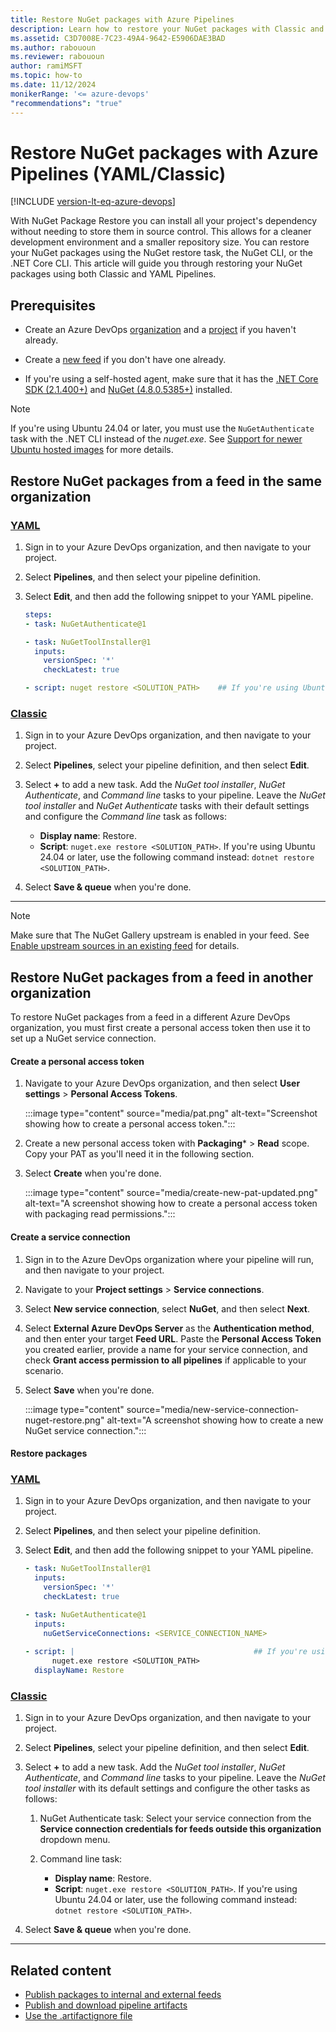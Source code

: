 ```yaml
---
title: Restore NuGet packages with Azure Pipelines
description: Learn how to restore your NuGet packages with Classic and YAML Pipelines.
ms.assetid: C3D7008E-7C23-49A4-9642-E5906DAE3BAD
ms.author: rabououn
ms.reviewer: rabououn
author: ramiMSFT
ms.topic: how-to
ms.date: 11/12/2024
monikerRange: '<= azure-devops'
"recommendations": "true"
---
```


# Restore NuGet packages with Azure Pipelines (YAML/Classic) 

[!INCLUDE [version-lt-eq-azure-devops](../../includes/version-lt-eq-azure-devops.md)]

With NuGet Package Restore you can install all your project's dependency without needing to store them in source control. This allows for a cleaner development environment and a smaller repository size. You can restore your NuGet packages using the NuGet restore task, the NuGet CLI, or the .NET Core CLI. This article will guide you through restoring your NuGet packages using both Classic and YAML Pipelines.

## Prerequisites

- Create an Azure DevOps [organization](../../organizations/accounts/create-organization.md) and a [project](../../organizations/projects/create-project.md#create-a-project) if you haven't already.

- Create a [new feed](../../artifacts/get-started-nuget.md#create-feed) if you don't have one already.

- If you're using a self-hosted agent, make sure that it has the [.NET Core SDK (2.1.400+)](https://dotnet.microsoft.com/en-us/download) and [NuGet (4.8.0.5385+)](https://www.nuget.org/downloads) installed.

> [!NOTE]
> If you're using Ubuntu 24.04 or later, you must use the `NuGetAuthenticate` task with the .NET CLI instead of the *nuget.exe*. See [Support for newer Ubuntu hosted images](/azure/devops/pipelines/tasks/reference/nuget-command-v2#support-for-newer-ubuntu-hosted-images) for more details.

## Restore NuGet packages from a feed in the same organization

### [YAML](#tab/yaml/)

1. Sign in to your Azure DevOps organization, and then navigate to your project.

1. Select **Pipelines**, and then select your pipeline definition.

1. Select **Edit**, and then add the following snippet to your YAML pipeline.

    ```yaml
    steps:
    - task: NuGetAuthenticate@1
    
    - task: NuGetToolInstaller@1
      inputs:
        versionSpec: '*'
        checkLatest: true
    
    - script: nuget restore <SOLUTION_PATH>    ## If you're using Ubuntu 24.04 or later, use the following command instead: dotnet restore <SOLUTION_PATH>
    ```

### [Classic](#tab/classic/)

1. Sign in to your Azure DevOps organization, and then navigate to your project.

1. Select **Pipelines**, select your pipeline definition, and then select **Edit**.

1. Select **+** to add a new task. Add the *NuGet tool installer*, *NuGet Authenticate*, and *Command line* tasks to your pipeline. Leave the *NuGet tool installer* and *NuGet Authenticate* tasks with their default settings and configure the *Command line* task as follows:

    - **Display name**: Restore.
    - **Script**: `nuget.exe restore <SOLUTION_PATH>`. If you're using Ubuntu 24.04 or later, use the following command instead: `dotnet restore <SOLUTION_PATH>`.

1. Select **Save & queue** when you're done.

* * *

> [!NOTE]
> Make sure that The NuGet Gallery upstream is enabled in your feed. See [Enable upstream sources in an existing feed](../../artifacts/how-to/set-up-upstream-sources.md#enable-upstream-sources-in-an-existing-feed) for details.

## Restore NuGet packages from a feed in another organization

To restore NuGet packages from a feed in a different Azure DevOps organization, you must first create a personal access token then use it to set up a NuGet service connection.

#### Create a personal access token

1. Navigate to your Azure DevOps organization, and then select **User settings** > **Personal Access Tokens**.

    :::image type="content" source="media/pat.png" alt-text="Screenshot showing how to create a personal access token.":::

1. Create a new personal access token with **Packaging*** >  **Read** scope. Copy your PAT as you'll need it in the following section.

1. Select **Create** when you're done.

    :::image type="content" source="media/create-new-pat-updated.png" alt-text="A screenshot showing how to create a personal access token with packaging read permissions.":::

#### Create a service connection

1. Sign in to the Azure DevOps organization where your pipeline will run, and then navigate to your project.

1. Navigate to your **Project settings** > **Service connections**. 

1. Select **New service connection**, select **NuGet**, and then select **Next**. 

1. Select **External Azure DevOps Server** as the **Authentication method**, and then enter your target **Feed URL**. Paste the **Personal Access Token** you created earlier, provide a name for your service connection, and check **Grant access permission to all pipelines** if applicable to your scenario.

1. Select **Save** when you're done.

    :::image type="content" source="media/new-service-connection-nuget-restore.png" alt-text="A screenshot showing how to create a new NuGet service connection.":::

#### Restore packages

### [YAML](#tab/yaml/)

1. Sign in to your Azure DevOps organization, and then navigate to your project.

1. Select **Pipelines**, and then select your pipeline definition.

1. Select **Edit**, and then add the following snippet to your YAML pipeline.

    ```yaml
    - task: NuGetToolInstaller@1
      inputs:
        versionSpec: '*'
        checkLatest: true
    
    - task: NuGetAuthenticate@1
      inputs:
        nuGetServiceConnections: <SERVICE_CONNECTION_NAME>
        
    - script: |                                        ## If you're using Ubuntu 24.04 or later, use the following command instead: dotnet restore <SOLUTION_PATH>
          nuget.exe restore <SOLUTION_PATH>                    
      displayName: Restore       
    ```

### [Classic](#tab/classic/)

1. Sign in to your Azure DevOps organization, and then navigate to your project.

1. Select **Pipelines**, select your pipeline definition, and then select **Edit**.

1. Select **+** to add a new task. Add the *NuGet tool installer*, *NuGet Authenticate*, and *Command line* tasks to your pipeline. Leave the *NuGet tool installer* with its default settings and configure the other tasks as follows:

    1. NuGet Authenticate task: 
        Select your service connection from the **Service connection credentials for feeds outside this organization** dropdown menu.
    
    1. Command line task:
        - **Display name**: Restore.
        - **Script**: `nuget.exe restore <SOLUTION_PATH>`. If you're using Ubuntu 24.04 or later, use the following command instead: `dotnet restore <SOLUTION_PATH>`.

1. Select **Save & queue** when you're done.

* * *

## Related content

- [Publish packages to internal and external feeds](../artifacts/pipeline-artifacts.md)
- [Publish and download pipeline artifacts](../artifacts/build-artifacts.md)
- [Use the .artifactignore file](../../artifacts/reference/artifactignore.md)
